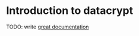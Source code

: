 # Introduction to datacrypt

TODO: write [great documentation](http://jacobian.org/writing/what-to-write/)
